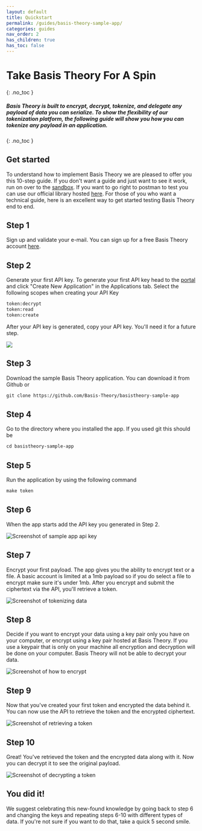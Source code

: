 ```yaml
---
layout: default
title: Quickstart
permalink: /guides/basis-theory-sample-app/
categories: guides
nav_order: 2
has_children: true
has_toc: false
---
```

# Take Basis Theory For A Spin
{: .no_toc }

##### Basis Theory is built to encrypt, decrypt, tokenize, and delegate any payload of data you can serialize. To show the flexibility of our tokenization platform, the following guide will show you how you can tokenize any payload in an application. 
{: .no_toc }


## Get started

To understand how to implement Basis Theory we are pleased to offer you this 10-step guide. If you don't want a guide and just want to see it work, run on over to the [sandbox](https://portal.basistheory.com/sandbox). If you want to go right to postman to test you can use our official library hosted [here](https://github.com/Basis-Theory/basistheory-postman). For those of you who want a technical guide, here is an excellent way to get started testing Basis Theory end to end.


## Step 1

Sign up and validate your e-mail. You can sign up for a free Basis Theory account [here](https://portal.basistheory.com).

## Step 2

Generate your first API key. To generate your first API key head to the [portal](https://portal.basistheory.com/applications) and click "Create New Application" in the Applications tab. Select the following scopes when creating your API Key
```html
token:decrypt 
token:read      
token:create
```
After your API key is generated, copy your API key. You'll need it for a future step.

<img src="/assets/images/quickstart/capture_api_key.png">

## Step 3

Download the sample Basis Theory application. You can download it from Github or 

```html
git clone https://github.com/Basis-Theory/basistheory-sample-app
```

## Step 4

Go to the directory where you installed the app. If you used git this should be 
```html
cd basistheory-sample-app
```
## Step 5

Run the application by using the following command 
```html
make token
```

## Step 6

When the app starts add the API key you generated in Step 2.

![Screenshot of sample app api key](/assets/images/quickstart/step_6.png "Screenshot of sample app api key")

## Step 7

Encrypt your first payload. The app gives you the ability to encrypt text or a file. A basic account is limited at a 1mb payload so if you do select a file to encrypt make sure it's under 1mb. After you encrypt and submit the ciphertext via the API, you'll retrieve a token.

![Screenshot of tokenizing data ](/assets/images/quickstart/step_7.png "tokenizing data")

## Step 8

Decide if you want to encrypt your data using a key pair only you have on your computer, or encrypt using a key pair hosted at Basis Theory. If you use a keypair that is only on your machine all encryption and decryption will be done on your computer. Basis Theory will not be able to decrypt your data.

![Screenshot of how to encrypt](/assets/images/quickstart/step_8.png "Screenshot of how to encrypt")

## Step 9

Now that you've created your first token and encrypted the data behind it. You can now use the API to retrieve the token and the encrypted ciphertext.

![Screenshot of retrieving a token](/assets/images/quickstart/step_9.png "Screenshot of how to encrypt")

## Step 10

Great! You've retrieved the token and the encrypted data along with it. Now you can decrypt it to see the original payload.

![Screenshot of decrypting a token](/assets/images/quickstart/step_10.png "Screenshot of decrypting a token")

## You did it! 

We suggest celebrating this new-found knowledge by going back to step 6 and changing the keys and repeating steps 6-10 with different types of data. If you're not sure if you want to do that, take a quick 5 second smile.